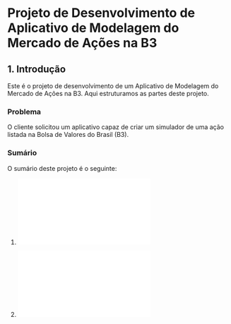 # Projeto de Desenvolvimento de Aplicativo de Modelagem do Mercado de Ações na B3

## 1. Introdução

Este é o projeto de desenvolvimento de um Aplicativo de Modelagem do Mercado de Ações na B3. Aqui estruturamos as partes deste projeto.

### Problema

O cliente solicitou um aplicativo capaz de criar um simulador de uma ação listada na Bolsa de Valores do Brasil (B3).

### Sumário

O sumário deste projeto é o seguinte:

1. ![Documento de requisitos](docRequisitos.md)

2. ![Documento de projeto](docProjeto.md)
   
